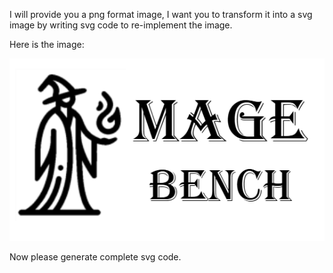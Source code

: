 I will provide you a png format image, I want you to transform it into a svg image by writing svg code to re-implement the image.

Here is the image:

![example image](images/example.png)

Now please generate complete svg code.
